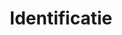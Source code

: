 ---
title: "Identificatie"
meta_title: ""
type: "service"
layout: "default"
description: ""
draft: false

# Services
services:
  - title: "Identificatie"
    incentive: "Efficiënt nieuwe klanten onboarden"
    content: "U kunt het inschrijvingsproces van nieuwe klanten volledig automatiseren en digitaliseren. Leer uw klanten binnen enkele minuten kennen en creëer de ultieme eerste indruk.<br> U kunt het inschrijvingsproces van nieuwe klanten volledig automatiseren en digitaliseren. Leer uw klanten binnen enkele minuten kennen en creëer de ultieme eerste indruk."
    image: "/images/identification.png"

countries:
  - title: "Ondersteunde nationaliteiten"
    text: "Vidua ondersteunt paspoorten en identiteitskaarten met een NFC-chip van de volgende nationaliteiten."
    footnote: \* Vind gedetailleerde informatie over de specifieke documentmodellen door op het land te klikken.
    flags:
      - country: "Nederland"
        comment: ""
        flag: "nl"
      - country: "[België]()*"
        comment: "enkel paspoorten"
        flag: "be"
      - country: "Denmark"
        comment: ""
        flag: "dk"
      - country: "Ireland"
        comment: ""
        flag: "ie"
      - country: "Germany"
        comment: ""
        flag: "de"

characteristics:
  - title: "Eenvoudige \"Know Your Customer\""
    text: "Identificeer nieuwe klanten met slechts één klik. Door minder tijd te besteden aan het invullen van formulieren of scannen van ID-documenten, creëert u een goede eerste indruk en is de kans kleiner dat mensen afhaken bij het worden van uw klant."
    icon: "images/customer-check.png"

  - title: "Hogere conversieratio's"
    text: "Verlaag de kosten voor klantenwerving door succesvol meer gebruikers aan boord te krijgen. Met Vidua kan het onboardingproces leiden tot wel 30% hogere conversieratio's!"
    icon: "images/lower-costs.png"

  - title: "Voorkom fraude"
    text: "Laat klanten binnen en houd fraudeurs buiten. Vidua biedt betrouwbare klantinformatie en identiteitsverificatie, in overeenstemming met de EU-regelgeving en branchenormen."
    icon: "images/no-fraud.png"

  - title: "Voldoe aan wettelijke verplichtingen"
    text: "Vidua biedt identificatiediensten op het hoogste niveau van zekerheid en voldoet aan EU-regelgeving en branchenormen. Neem nieuwe klanten aan terwijl u voldoet aan wettelijke vereisten - snel en veilig."
    icon: "images/verified.png"

---